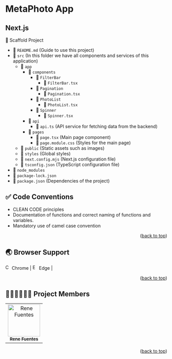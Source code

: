 # MetaPhoto App

## Next.js

🌲 Scaffold Project

- 📄 `README.md` (Guide to use this project)
- 📁 `src` (In this folder we have all components and services of this application)
  - 📁 `app`
    - 📁 `components`
      - 📁 `FilterBar`
        - 📄 `FilterBar.tsx`
      - 📁 `Pagination`
        - 📄 `Pagination.tsx`
      - 📁 `PhotoList`
        - 📄 `PhotoList.tsx`
      - 📁 `Spinner`
        - 📄 `Spinner.tsx`
    - 📁 `api`
      - 📄 `api.ts` (API service for fetching data from the backend)
    - 📁 `pages`
      - 📄 `page.tsx` (Main page component)
      - 📄 `page.module.css` (Styles for the main page)
  - 📁 `public` (Static assets such as images)
  - 📁 `styles` (Global styles)
  - 📄 `next.config.mjs` (Next.js configuration file)
  - 📄 `tsconfig.json` (TypeScript configuration file)
- 📁 `node_modules`
- 📄 `package-lock.json`
- 📄 `package.json` (Dependencies of the project)

## ✅ Code Conventions

- CLEAN CODE principles
- Documentation of functions and correct naming of functions and variables.
- Mandatory use of camel case convention

<p align="right">(<a href="#readme-top">back to top</a>)</p>

<!-- BROWSER SUPPORT -->

## 🌏 Browser Support

<img src="https://user-images.githubusercontent.com/1215767/34348387-a2e64588-ea4d-11e7-8267-a43365103afe.png" alt="Chrome" width="16px" height="16px" /> Chrome | <img src="https://user-images.githubusercontent.com/1215767/34348380-93e77ae8-ea4d-11e7-8696-9a989ddbbbf5.png" alt="Edge" width="16px" height="16px" /> Edge |

<p align="right">(<a href="#readme-top">back to top</a>)</p>

<!-- PROJECT MEMBERS -->

## 🧑🏻‍💻🧑🏻‍💻 Project Members

<table>
  <tr>
     <td align="center"><a href="https://github.com/ReneKubax"><img src="https://lh7-us.googleusercontent.com/cdumdpS82APfMtRociVe7nIRT83FOb7p31PE3ltCx7turBdf8FDY-bFPDd3gFEC0cD0G3vo96kARseIBAVzx_qXT-g6luouj5OrR-moSkB6ZMeaU3pn81g0VpJ72H8m8wwk7PLODE81LHOQRE9FGcYX1Sw=s2048" width="100px;" height="auto" alt="Rene Fuentes"/><br /><sub><b>Rene Fuentes</b></sub></a></td>
      
  </tr>
</table>

<p align="right">(<a href="#readme-top">back to top</a>)</p>
